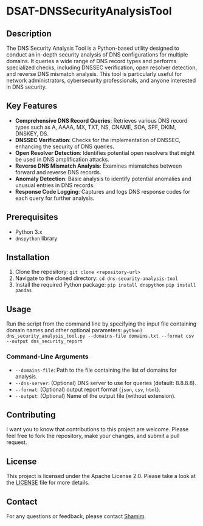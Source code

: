 # DSAT-DNSSecurityAnalysisTool

## Description
The DNS Security Analysis Tool is a Python-based utility designed to conduct an in-depth security analysis of DNS configurations for multiple domains. It queries a wide range of DNS record types and performs specialized checks, including DNSSEC verification, open resolver detection, and reverse DNS mismatch analysis. This tool is particularly useful for network administrators, cybersecurity professionals, and anyone interested in DNS security.

## Key Features
- **Comprehensive DNS Record Queries**: Retrieves various DNS record types such as A, AAAA, MX, TXT, NS, CNAME, SOA, SPF, DKIM, DNSKEY, DS.
- **DNSSEC Verification**: Checks for the implementation of DNSSEC, enhancing the security of DNS queries.
- **Open Resolver Detection**: Identifies potential open resolvers that might be used in DNS amplification attacks.
- **Reverse DNS Mismatch Analysis**: Examines mismatches between forward and reverse DNS records.
- **Anomaly Detection**: Basic analysis to identify potential anomalies and unusual entries in DNS records.
- **Response Code Logging**: Captures and logs DNS response codes for each query for further analysis.

## Prerequisites
- Python 3.x
- `dnspython` library

## Installation
1. Clone the repository:
`git clone <repository-url>`
2. Navigate to the cloned directory:
`cd dns-security-analysis-tool`
3. Install the required Python package:
`pip install dnspython`
`pip install pandas`

## Usage
Run the script from the command line by specifying the input file containing domain names and other optional parameters:
`python3 dns_security_analysis_tool.py --domains-file domains.txt --format csv --output dns_security_report`

### Command-Line Arguments
- `--domains-file`: Path to the file containing the list of domains for analysis.
- `--dns-server`: (Optional) DNS server to use for queries (default: 8.8.8.8).
- `--format`: (Optional) output report format (`json`, `csv`, `html`).
- `--output`: (Optional) Name of the output file (without extension).

## Contributing
I want you to know that contributions to this project are welcome. Please feel free to fork the repository, make your changes, and submit a pull request.

## License
This project is licensed under the Apache License 2.0. Please take a look at the [LICENSE](LICENSE) file for more details.

## Contact
For any questions or feedback, please contact [Shamim](mailto:shamimreza@sohag.shamim@gmail.com).


